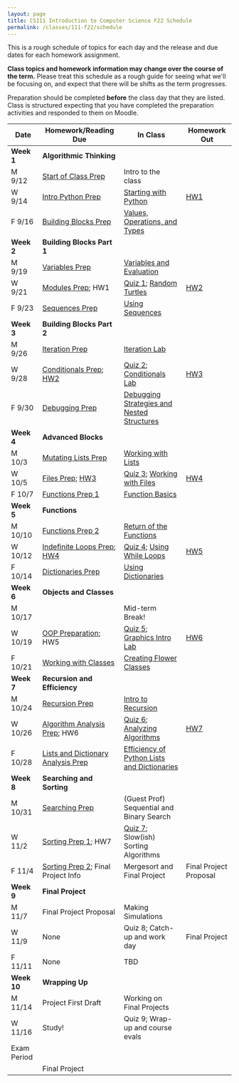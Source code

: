 ```yaml
---
layout: page
title: CS111 Introduction to Computer Science F22 Schedule
permalink: /classes/111-f22/schedule
---
```


This is a rough schedule of topics for each day and the release and due dates for each homework assignment.  

**Class topics and homework information may change over the course of the term.** Please treat this schedule as a rough guide for seeing what we'll be focusing on, and expect that there will be shifts as the term progresses.

Preparation should be completed **before** the class day that they are listed. Class is structured expecting that you have completed the preparation activities and responded to them on Moodle.

| Date	| Homework/Reading Due	| In Class |	Homework Out |
| ------- | --------------- | ------------- | -------------- |
| **Week 1** | **Algorithmic Thinking** |  | |
| M 9/12 | [Start of Class Prep](intro-prep) | Intro to the class |  |
| W 9/14 | [Intro Python Prep](python-prep) | [Starting with Python](getting-started)  | [HW1](hw1)	 |
| F 9/16 | [Building Blocks Prep](build-blocks-prep) | [Values, Operations, and Types](building-blocks) | | 
| **Week 2** | **Building Blocks Part 1** |  | |
| M 9/19 | [Variables Prep](variables-prep)	| [Variables and Evaluation](variables) |	 |
| W 9/21 | [Modules Prep](turtle-prep); HW1 | [Quiz 1](quiz1); [Random Turtles](random-turtle)	| [HW2](hw2) |
| F 9/23 | [Sequences Prep](sequences-prep) | [Using Sequences](sequences)	| |
| **Week 3** | **Building Blocks Part 2** |  | |
| M 9/26 | [Iteration Prep](iteration-prep)	| [Iteration Lab](iteration-lab)	| |
| W 9/28 | [Conditionals Prep](conditionals-prep); [HW2](hw2)| [Quiz 2](quiz2); [Conditionals Lab](conditionals-lab)	 | [HW3](hw3) |
| F 9/30 | [Debugging Prep](debugging-nested-prep)  |	[Debugging Strategies and Nested Structures](lab-nested) |  |
| **Week 4** | **Advanced Blocks** | | |
| M 10/3 | [Mutating Lists Prep](mutating-lists-prep) | [Working with Lists](lab-mutating-lists)	| |
| W 10/5 | [Files Prep](files-prep); [HW3](hw3)	| [Quiz 3](quiz3); [Working with Files](files)	| [HW4](hw4) |
| F 10/7 | [Functions Prep 1](functions1-prep) | [Function Basics](functions1)	 | |
| **Week 5** | **Functions** |  | |
| M 10/10 | [Functions Prep 2](functions2-prep) | [Return of the Functions](lab-functions2) | |
| W 10/12 |	[Indefinite Loops Prep](while-prep);  [HW4](hw4)	| [Quiz 4](quiz4); [Using While Loops](while-loops)	| [HW5](hw5) |
| F 10/14 | [Dictionaries Prep](dictionaries-prep) |	[Using Dictionaries](dictionaries)	| |
| **Week 6** | **Objects and Classes** |  | |
| M 10/17	| |	Mid-term Break!	| |
| W 10/19 | [OOP Preparation](oop1-prep); HW5  | [Quiz 5](quiz5); [Graphics Intro Lab](graphics-intro)	| [HW6](hw6) |
| F 10/21 | [Working with Classes](oop2-prep)	| [Creating Flower Classes](creating-classes)	|  |
| **Week 7**| **Recursion and Efficiency**|  | |
| M 10/24 |  [Recursion Prep](recursion-prep) | [Intro to Recursion](recursion-lab)	| |
| W 10/26 | [Algorithm Analysis Prep](analysis-prep); HW6 |	[Quiz 6](quiz6); [Analyzing Algorithms](efficiency)		 | [HW7](hw7) |
| F 10/28 | [Lists and Dictionary Analysis Prep](list-efficiency-prep)	 | [Efficiency of Python Lists and Dictionaries](lab-efficiency2)	|  |
| **Week 8** | **Searching and Sorting** |   | |
| M 10/31 | [Searching Prep](searching-prep) |	(Guest Prof) Sequential and Binary Search	| |
| W 11/2 | 	[Sorting Prep 1](sorting-basic-prep); HW7	 | [Quiz 7](quiz7); Slow(ish) Sorting Algorithms | |	
| F 11/4 | [Sorting Prep 2](mergesort-prep); Final Project Info	| Mergesort and Final Project  | Final Project Proposal	 |
| **Week 9** | **Final Project**|  | |
| M 11/7 | Final Project Proposal |	Making Simulations | |	
| W 11/9 | None | Quiz 8; Catch-up and work day |Final Project |
| F 11/11 | None  | TBD |	 |
| **Week 10** | **Wrapping Up** |  | |
| M 11/14	| Project First Draft | Working on Final Projects |  |
| W 11/16 | Study! | Quiz 9; Wrap-up and course evals | |
| Exam Period | | | |
| | Final Project |  | |